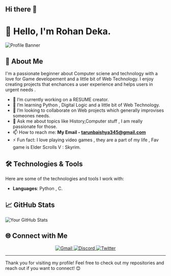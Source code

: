 ## Hi there 👋

# 👋 Hello, I'm Rohan Deka.

![Profile Banner](https://avatars.githubusercontent.com/u/181446197?s=400&u=8f48147b590be740eb00e2fdbe9743a86bfc55dd&v=4)

## 🌟 About Me

I'm a passionate beginner about Computer sciene and technology with a love for Game developement and a little bit of Web Technology. I enjoy creating projects that enchances a user experience and helps users in urgent needs .

- 🔭 I’m currently working on a RESUME creator.
- 🌱 I’m learning Python , Digital Logic and a little bit of Web Technology.
- 👯 I’m looking to collaborate on Web projects which generally improvises someones needs.
- 💬 Ask me about topics like History,Computer stuff , I am really passionate for those.
- 📫 How to reach me: **My Email - tarunbaishya345@gmail.com**
- ⚡ Fun fact: I love playing video games , they are a part of my life , Fav game is Elder Scrolls V : Skyrim.

## 🛠️ Technologies & Tools

Here are some of the technologies and tools I work with:

- **Languages**: Python , C.

## 📈 GitHub Stats

![Your GitHub Stats](https://github-readme-stats.vercel.app/api?username=Rohan-deka5&show_icons=true&theme=radical)

## 🌐 Connect with Me


<div align="center">
  
  <a href="mailto:tarunbaishya345@gmail.com">
      <img src="https://img.shields.io/badge/Gmail-CCCCCC?style=for-the-badge&logo=Gmail&logoColor=black" alt="Gmail"/>
  </a>
  <a href="https://discord.com/users/549862441492807681">
      <img src="https://img.shields.io/badge/Discord-000000?style=for-the-badge&logo=discord&logoColor=white" alt="Discord"/>
  </a>
  <a href="https://x.com/Sinclair__Vorte">
      <img src="https://img.shields.io/badge/X-171717?style=for-the-badge&logo=X&logoColor=white" alt="Twitter"/>
  </a>
</div>

---

Thank you for visiting my profile! Feel free to check out my repositories and reach out if you want to connect! 😊
